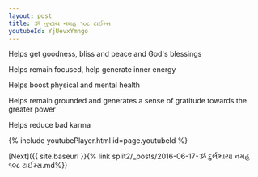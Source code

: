 ```yaml
---
layout: post
title: ૐ તુષ્ટાય નમહ ૧૦૮ ટાઈમ્સ
youtubeId: YjUevxYmngo
---
```

 
 
Helps get goodness, bliss and peace and God's blessings
 
Helps remain focused, help generate inner energy 
 
Helps boost physical and mental health 
 
Helps remain grounded and generates a sense of gratitude towards the greater power 
 
Helps reduce bad karma
 
 
 
 


{% include youtubePlayer.html id=page.youtubeId %}
 
[Next]({{ site.baseurl }}{% link  split2/_posts/2016-06-17-ૐ દુર્લભાયા નમહ ૧૦૮ ટાઈમ્સ.md%})
 
